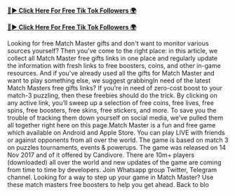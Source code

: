 
[**🔴► Click Here For Free Tik Tok Followers 🌍**](https://jimaddadel.github.io/Coin)

[**🔴► Click Here For Free Tik Tok Followers 🌍**](https://jimaddadel.github.io/Coin)

Looking for free Match Master gifts and don't want to monitor various sources yourself? Then you've come to the right place: in this article, we collect all Match Master free gifts links in one place and regularly update the information with fresh links to free boosters, coins, and other in-game resources. And if you've already used all the gifts for Match Master and want to play something else, we suggest grabbingIn need of the latest Match Masters free gifts links? If you’re in need of zero-cost boost to your match-3 puzzling, then these freebies should do the trick. By clicking on any active link, you’ll sweep up a selection of free coins, free lives, free spins, free boosters, free skins, free stickers, and more. To save you the trouble of tracking them down yourself on social media, we’ve pulled them all together right here on this page.Match Master is a fun and free game which available on Android and Apple Store. You can play LIVE with friends or against opponents from all over the world. The game is based on match 3 on puzzles tournaments, events & powerups. The game was released on 14 Nov 2017 and of it offered by Candivore. There are 10m+ players (downloaded) all over the world and new updates of the game are coming from time to time by developers. Join Whatsapp group Twitter, Telegram channel. Looking for a way to step up your game in Match Master? Use these match masters free boosters to help you get ahead.
Back to blo
